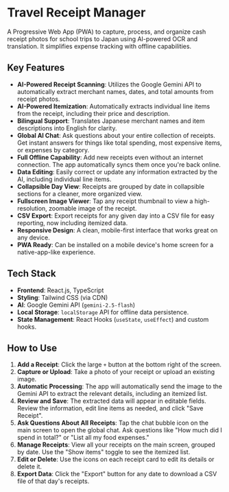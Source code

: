 # Travel Receipt Manager

A Progressive Web App (PWA) to capture, process, and organize cash receipt photos for school trips to Japan using AI-powered OCR and translation. It simplifies expense tracking with offline capabilities.

## Key Features

- **AI-Powered Receipt Scanning**: Utilizes the Google Gemini API to automatically extract merchant names, dates, and total amounts from receipt photos.
- **AI-Powered Itemization**: Automatically extracts individual line items from the receipt, including their price and description.
- **Bilingual Support**: Translates Japanese merchant names and item descriptions into English for clarity.
- **Global AI Chat**: Ask questions about your entire collection of receipts. Get instant answers for things like total spending, most expensive items, or expenses by category.
- **Full Offline Capability**: Add new receipts even without an internet connection. The app automatically syncs them once you're back online.
- **Data Editing**: Easily correct or update any information extracted by the AI, including individual line items.
- **Collapsible Day View**: Receipts are grouped by date in collapsible sections for a cleaner, more organized view.
- **Fullscreen Image Viewer**: Tap any receipt thumbnail to view a high-resolution, zoomable image of the receipt.
- **CSV Export**: Export receipts for any given day into a CSV file for easy reporting, now including itemized data.
- **Responsive Design**: A clean, mobile-first interface that works great on any device.
- **PWA Ready**: Can be installed on a mobile device's home screen for a native-app-like experience.

## Tech Stack

- **Frontend**: React.js, TypeScript
- **Styling**: Tailwind CSS (via CDN)
- **AI**: Google Gemini API (`gemini-2.5-flash`)
- **Local Storage**: `localStorage` API for offline data persistence.
- **State Management**: React Hooks (`useState`, `useEffect`) and custom hooks.

## How to Use

1.  **Add a Receipt**: Click the large `+` button at the bottom right of the screen.
2.  **Capture or Upload**: Take a photo of your receipt or upload an existing image.
3.  **Automatic Processing**: The app will automatically send the image to the Gemini API to extract the relevant details, including an itemized list.
4.  **Review and Save**: The extracted data will appear in editable fields. Review the information, edit line items as needed, and click "Save Receipt".
5.  **Ask Questions About All Receipts**: Tap the chat bubble icon on the main screen to open the global chat. Ask questions like "How much did I spend in total?" or "List all my food expenses."
6.  **Manage Receipts**: View all your receipts on the main screen, grouped by date. Use the "Show items" toggle to see the itemized list.
7.  **Edit or Delete**: Use the icons on each receipt card to edit its details or delete it.
8.  **Export Data**: Click the "Export" button for any date to download a CSV file of that day's receipts.